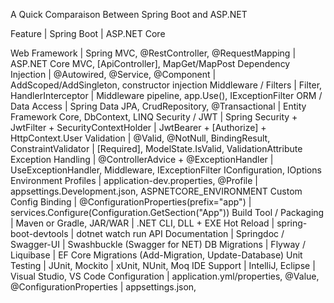 A Quick Comparaison Between Spring Boot and ASP.NET
 
 
 Feature                      | Spring Boot                                          | ASP.NET Core

  Web Framework               | Spring MVC, @RestController, @RequestMapping         | ASP.NET Core MVC, [ApiController], MapGet/MapPost
  Dependency Injection        | @Autowired, @Service, @Component                     | AddScoped/AddSingleton, constructor injection
  Middleware / Filters        | Filter, HandlerInterceptor                           | Middleware pipeline, app.Use(), IExceptionFilter
  ORM / Data Access           | Spring Data JPA, CrudRepository, @Transactional      | Entity Framework Core, DbContext, LINQ
  Security / JWT              | Spring Security + JwtFilter + SecurityContextHolder  | JwtBearer + [Authorize] + HttpContext.User
  Validation                  | @Valid, @NotNull, BindingResult, ConstraintValidator | [Required], ModelState.IsValid, ValidationAttribute
  Exception Handling          | @ControllerAdvice + @ExceptionHandler                | UseExceptionHandler, Middleware, IExceptionFilter
  IConfiguration, IOptions<T>
  Environment Profiles        | application-dev.properties, @Profile                 | appsettings.Development.json, ASPNETCORE_ENVIRONMENT
  Custom Config Binding       | @ConfigurationProperties(prefix="app")               | services.Configure<T>(Configuration.GetSection("App"))
  Build Tool / Packaging      | Maven or Gradle, JAR/WAR                             | .NET CLI, DLL + EXE
  Hot Reload                  | spring-boot-devtools                                 | dotnet watch run
  API Documentation           | Springdoc / Swagger-UI                               | Swashbuckle (Swagger for NET)
  DB Migrations               | Flyway / Liquibase                                   | EF Core Migrations (Add-Migration, Update-Database)
  Unit Testing                | JUnit, Mockito                                       | xUnit, NUnit, Moq
  IDE Support                 | IntelliJ, Eclipse                                    | Visual Studio, VS Code
  Configuration               | application.yml/properties, @Value, @ConfigurationProperties | appsettings.json, 

